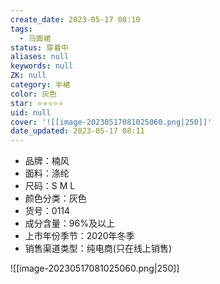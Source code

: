 ```yaml
---
create_date: 2023-05-17 08:10
tags:
  - 马面裙
status: 穿着中
aliases: null
keywords: null
ZK: null
category: 半裙
color: 灰色
star: ⭐⭐⭐⭐⭐
uid: null
cover: '![[image-20230517081025060.png|250]]'
date_updated: 2023-05-17 08:11
---
```


- 品牌：楠风
- 面料：涤纶
- 尺码：S M L
- 颜色分类：灰色
- 货号：0114
- 成分含量：96%及以上
- 上市年份季节：2020年冬季
- 销售渠道类型：纯电商(只在线上销售)

![[image-20230517081025060.png|250]]
